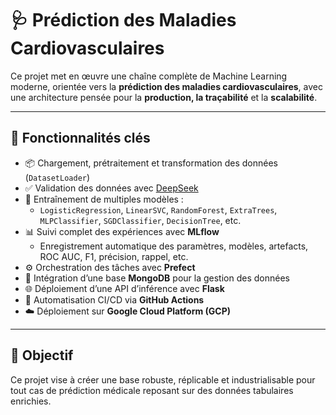 # 🩺 Prédiction des Maladies Cardiovasculaires

Ce projet met en œuvre une chaîne complète de Machine Learning moderne, orientée vers la **prédiction des maladies cardiovasculaires**, avec une architecture pensée pour la **production, la traçabilité** et la **scalabilité**.

---

## 🚀 Fonctionnalités clés

- 📦 Chargement, prétraitement et transformation des données (`DatasetLoader`)
- ✅ Validation des données avec [DeepSeek](https://github.com/deepseek-ai)
- 🤖 Entraînement de multiples modèles :
  - `LogisticRegression`, `LinearSVC`, `RandomForest`, `ExtraTrees`, `MLPClassifier`, `SGDClassifier`, `DecisionTree`, etc.
- 📊 Suivi complet des expériences avec **MLflow**
  - Enregistrement automatique des paramètres, modèles, artefacts, ROC AUC, F1, précision, rappel, etc.
- ⚙️ Orchestration des tâches avec **Prefect**
- 🧩 Intégration d’une base **MongoDB** pour la gestion des données
- 🌐 Déploiement d’une API d’inférence avec **Flask**
- 🔁 Automatisation CI/CD via **GitHub Actions**
- ☁️ Déploiement sur **Google Cloud Platform (GCP)**

---

## 🧠 Objectif

Ce projet vise à créer une base robuste, réplicable et industrialisable pour tout cas de prédiction médicale reposant sur des données tabulaires enrichies.
